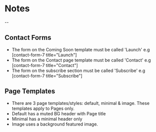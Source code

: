 # Notes
--

## Contact Forms

* The form on the Coming Soon template must be called 'Launch' e.g [contact-form-7 title="Launch"]
* The form on the Contact page template must be called 'Contact' e.g [contact-form-7 title="Contact"]
* The form on the subscribe section must be called 'Subscribe' e.g [contact-form-7 title="Subscribe"]

## Page Templates

* There are 3 page templates/styles: default, minimal & image. These templates apply to Pages only.
* Default has a muted BG header with Page title
* Minimal has a minimal header only
* Image uses a background featured image.
